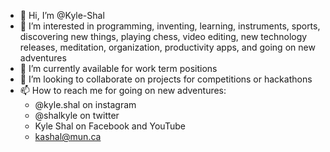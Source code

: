 - 👋 Hi, I’m @Kyle-Shal
- 👀 I’m interested in programming, inventing, learning, instruments, sports, discovering new things, playing chess, video editing, new technology releases, meditation, organization, productivity apps, and going on new adventures
- 🌱 I’m currently available for work term positions
- 💞️ I’m looking to collaborate on projects for competitions or hackathons
- 📫 How to reach me for going on new adventures:
  - @kyle.shal on instagram
  - @shalkyle on twitter
  - Kyle Shal on Facebook and YouTube
  - kashal@mun.ca 

<!---
Kyle-Shal/Kyle-Shal is a ✨ special ✨ repository because its `README.md` (this file) appears on your GitHub profile.
You can click the Preview link to take a look at your changes.
--->
